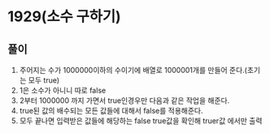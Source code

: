 
# 1929(소수 구하기)

## 풀이
1. 주어지는 수가 1000000이하의 수이기에 배열로 1000001개를 만들어 준다.(초기는 모두 true)
2. 1은 소수가 아니니 따로 false
3. 2부터 1000000 까지 가면서 true인경우만 다음과 같은 작업을 해준다.
4. true된 값의 배수되는 모든 값들에 대해서 false를 적용해준다.
5. 모두 끝나면 입력받은 값들에 해당하는 false true값을 확인해 truer값 에서만 출력

